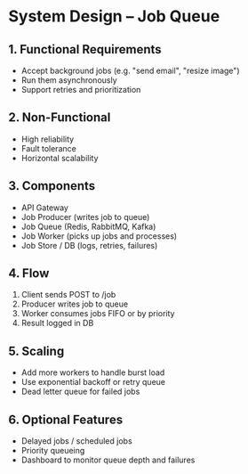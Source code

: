 # System Design – Job Queue

## 1. Functional Requirements
- Accept background jobs (e.g. "send email", "resize image")
- Run them asynchronously
- Support retries and prioritization

## 2. Non-Functional
- High reliability
- Fault tolerance
- Horizontal scalability

## 3. Components
- API Gateway
- Job Producer (writes job to queue)
- Job Queue (Redis, RabbitMQ, Kafka)
- Job Worker (picks up jobs and processes)
- Job Store / DB (logs, retries, failures)

## 4. Flow
1. Client sends POST to /job
2. Producer writes job to queue
3. Worker consumes jobs FIFO or by priority
4. Result logged in DB

## 5. Scaling
- Add more workers to handle burst load
- Use exponential backoff or retry queue
- Dead letter queue for failed jobs

## 6. Optional Features
- Delayed jobs / scheduled jobs
- Priority queueing
- Dashboard to monitor queue depth and failures
